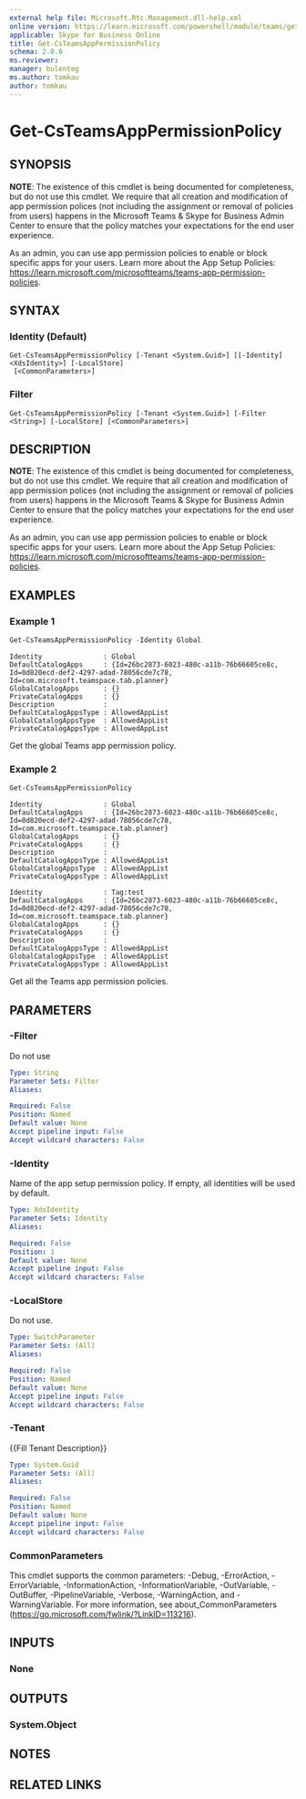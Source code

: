 ```yaml
---
external help file: Microsoft.Rtc.Management.dll-help.xml
online version: https://learn.microsoft.com/powershell/module/teams/get-csteamsapppermissionpolicy
applicable: Skype for Business Online
title: Get-CsTeamsAppPermissionPolicy
schema: 2.0.0
ms.reviewer:
manager: bulenteg
ms.author: tomkau
author: tomkau
---
```


# Get-CsTeamsAppPermissionPolicy

## SYNOPSIS
**NOTE**: The existence of this cmdlet is being documented for completeness, but do not use this cmdlet. We require that all creation and modification of app permission polices (not including the assignment or removal of policies from users) happens in the Microsoft Teams & Skype for Business Admin Center to ensure that the policy matches your expectations for the end user experience.

As an admin, you can use app permission policies to enable or block specific apps for your users.  Learn more about the App Setup Policies: <https://learn.microsoft.com/microsoftteams/teams-app-permission-policies>.

## SYNTAX

### Identity (Default)
```
Get-CsTeamsAppPermissionPolicy [-Tenant <System.Guid>] [[-Identity] <XdsIdentity>] [-LocalStore]
 [<CommonParameters>]
```

### Filter
```
Get-CsTeamsAppPermissionPolicy [-Tenant <System.Guid>] [-Filter <String>] [-LocalStore] [<CommonParameters>]
```

## DESCRIPTION
**NOTE**: The existence of this cmdlet is being documented for completeness, but do not use this cmdlet. We require that all creation and modification of app permission polices (not including the assignment or removal of policies from users) happens in the Microsoft Teams & Skype for Business Admin Center to ensure that the policy matches your expectations for the end user experience.

As an admin, you can use app permission policies to enable or block specific apps for your users.  Learn more about the App Setup Policies: <https://learn.microsoft.com/microsoftteams/teams-app-permission-policies>.

## EXAMPLES

### Example 1

```powershell
Get-CsTeamsAppPermissionPolicy -Identity Global
```

```Output
Identity               : Global
DefaultCatalogApps     : {Id=26bc2873-6023-480c-a11b-76b66605ce8c, Id=0d820ecd-def2-4297-adad-78056cde7c78, Id=com.microsoft.teamspace.tab.planner}
GlobalCatalogApps      : {}
PrivateCatalogApps     : {}
Description            :
DefaultCatalogAppsType : AllowedAppList
GlobalCatalogAppsType  : AllowedAppList
PrivateCatalogAppsType : AllowedAppList
```
Get the global Teams app permission policy.


### Example 2

```powershell
Get-CsTeamsAppPermissionPolicy
```

```Output
Identity               : Global
DefaultCatalogApps     : {Id=26bc2873-6023-480c-a11b-76b66605ce8c, Id=0d820ecd-def2-4297-adad-78056cde7c78, Id=com.microsoft.teamspace.tab.planner}
GlobalCatalogApps      : {}
PrivateCatalogApps     : {}
Description            :
DefaultCatalogAppsType : AllowedAppList
GlobalCatalogAppsType  : AllowedAppList
PrivateCatalogAppsType : AllowedAppList

Identity               : Tag:test
DefaultCatalogApps     : {Id=26bc2873-6023-480c-a11b-76b66605ce8c, Id=0d820ecd-def2-4297-adad-78056cde7c78, Id=com.microsoft.teamspace.tab.planner}
GlobalCatalogApps      : {}
PrivateCatalogApps     : {}
Description            :
DefaultCatalogAppsType : AllowedAppList
GlobalCatalogAppsType  : AllowedAppList
PrivateCatalogAppsType : AllowedAppList
```
Get all the Teams app permission policies.


## PARAMETERS

### -Filter
Do not use

```yaml
Type: String
Parameter Sets: Filter
Aliases:

Required: False
Position: Named
Default value: None
Accept pipeline input: False
Accept wildcard characters: False
```

### -Identity
Name of the app setup permission policy. If empty, all identities will be used by default.


```yaml
Type: XdsIdentity
Parameter Sets: Identity
Aliases:

Required: False
Position: 1
Default value: None
Accept pipeline input: False
Accept wildcard characters: False
```

### -LocalStore
Do not use.

```yaml
Type: SwitchParameter
Parameter Sets: (All)
Aliases:

Required: False
Position: Named
Default value: None
Accept pipeline input: False
Accept wildcard characters: False
```

### -Tenant
{{Fill Tenant Description}}

```yaml
Type: System.Guid
Parameter Sets: (All)
Aliases:

Required: False
Position: Named
Default value: None
Accept pipeline input: False
Accept wildcard characters: False
```

### CommonParameters
This cmdlet supports the common parameters: -Debug, -ErrorAction, -ErrorVariable, -InformationAction, -InformationVariable, -OutVariable, -OutBuffer, -PipelineVariable, -Verbose, -WarningAction, and -WarningVariable.
For more information, see about_CommonParameters (https://go.microsoft.com/fwlink/?LinkID=113216).

## INPUTS

### None


## OUTPUTS

### System.Object

## NOTES

## RELATED LINKS
